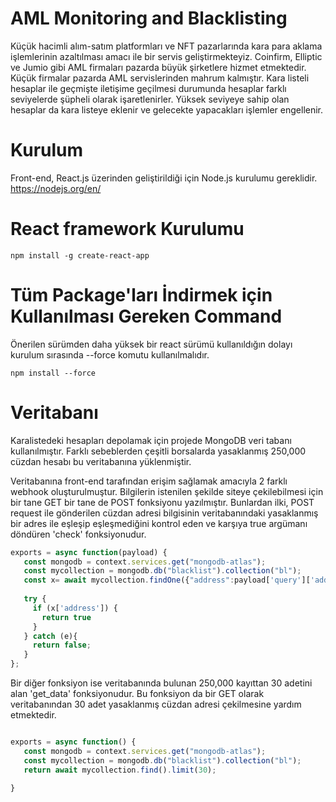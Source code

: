 
# AML Monitoring and Blacklisting

  Küçük hacimli alım-satım platformları ve NFT pazarlarında kara para aklama işlemlerinin azaltılması amacı ile bir servis geliştirmekteyiz. Coinfirm, Elliptic ve Jumio gibi AML firmaları pazarda büyük şirketlere hizmet etmektedir. Küçük firmalar pazarda AML servislerinden mahrum kalmıştır. Kara listeli hesaplar ile geçmişte iletişime geçilmesi durumunda hesaplar farklı seviyelerde şüpheli olarak işaretlenirler. Yüksek seviyeye sahip olan hesaplar da kara listeye eklenir ve gelecekte yapacakları işlemler engellenir.
# Kurulum
Front-end, React.js üzerinden geliştirildiği için Node.js kurulumu gereklidir.
https://nodejs.org/en/
# React framework Kurulumu
````
npm install -g create-react-app
````
# Tüm Package'ları İndirmek için Kullanılması Gereken Command  
Önerilen sürümden daha yüksek bir react sürümü kullanıldığın dolayı kurulum sırasında --force komutu kullanılmalıdır.
````
npm install --force
````

# Veritabanı

  Karalistedeki hesapları depolamak için projede MongoDB veri tabanı kullanılmıştır. Farklı sebeblerden çeşitli borsalarda yasaklanmış 250,000 cüzdan hesabı bu veritabanına yüklenmiştir.

  Veritabanına front-end tarafından erişim sağlamak amacıyla 2 farklı webhook oluşturulmuştur. Bilgilerin istenilen şekilde siteye çekilebilmesi için bir tane GET bir tane de POST fonksiyonu yazılmıştır. Bunlardan ilki, POST request ile gönderilen cüzdan adresi bilgisinin veritabanındaki yasaklanmış bir adres ile eşleşip eşleşmediğini kontrol eden ve karşıya true argümanı döndüren 'check' fonksiyonudur. 
  
```js
exports = async function(payload) {
   const mongodb = context.services.get("mongodb-atlas");
   const mycollection = mongodb.db("blacklist").collection("bl");
   const x= await mycollection.findOne({"address":payload['query']['address']});
   
   try {
     if (x['address']) {
       return true
     }
   } catch (e){
     return false;
   }
};

```

  Bir diğer fonksiyon ise veritabanında bulunan 250,000 kayıttan 30 adetini alan 'get_data' fonksiyonudur. Bu fonksiyon da bir GET olarak veritabanından 30 adet yasaklanmış cüzdan adresi çekilmesine yardım etmektedir.
  
```js

exports = async function() {
   const mongodb = context.services.get("mongodb-atlas");
   const mycollection = mongodb.db("blacklist").collection("bl");
   return await mycollection.find().limit(30);
   
}

```
